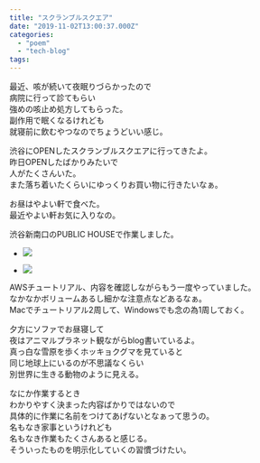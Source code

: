 ```yaml
---
title: "スクランブルスクエア"
date: "2019-11-02T13:00:37.000Z"
categories: 
  - "poem"
  - "tech-blog"
tags: 
---
```


最近、咳が続いて夜眠りづらかったので  
病院に行って診てもらい  
強めの咳止め処方してもらった。  
副作用で眠くなるけれども  
就寝前に飲むやつなのでちょうどいい感じ。

渋谷にOPENしたスクランブルスクエアに行ってきたよ。  
昨日OPENしたばかりみたいで  
人がたくさんいた。  
また落ち着いたくらいにゆっくりお買い物に行きたいなぁ。

お昼はやよい軒で食べた。  
最近やよい軒お気に入りなの。

渋谷新南口のPUBLIC HOUSEで作業しました。

- ![](http://wp.suwa3.me/wp-content/uploads/2019/11/2019-11-02-15-18-513226482929126578640.jpg?w=1024)
    

- ![](http://wp.suwa3.me/wp-content/uploads/2019/11/e382b9e382afe383aae383bce383b3e382b7e383a7e38383e38388-2019-11-02-23.19.50.png?w=1024)
    

AWSチュートリアル、内容を確認しながらもう一度やっていました。  
なかなかボリュームあるし細かな注意点などあるなぁ。  
Macでチュートリアル2周して、Windowsでも念の為1周しておく。

夕方にソファでお昼寝して  
夜はアニマルプラネット観ながらblog書いているよ。  
真っ白な雪原を歩くホッキョクグマを見ていると  
同じ地球上にいるのが不思議なくらい  
別世界に生きる動物のように見える。

なにか作業するとき  
わかりやすく決まった内容ばかりではないので  
具体的に作業に名前をつけてあげないとなぁって思うの。  
名もなき家事というけれども  
名もなき作業もたくさんあると感じる。  
そういったものを明示化していくの習慣づけたい。
